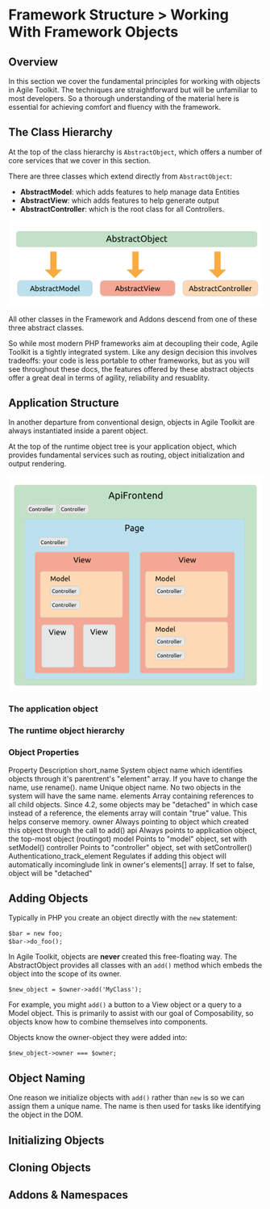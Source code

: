 # Framework Structure > Working With Framework Objects

## Overview

In this section we cover the fundamental principles for working with objects in Agile Toolkit. The techniques are straightforward but will be unfamiliar to most developers. So a thorough understanding of the material here is essential for achieving comfort and fluency with the framework.

## The Class Hierarchy

At the top of the class hierarchy is `AbstractObject`, which offers a number of core services that we cover in this section.

There are three classes which extend directly from `AbstractObject`:

* **AbstractModel**: which adds features to help manage data Entities
* **AbstractView**: which adds features to help generate output
* **AbstractController**: which is the root class for all Controllers. 

![ATK Object Structure](dia-abstract-object.png)

All other classes in the Framework and Addons descend from one of these three abstract classes.

So while most modern PHP frameworks aim at decoupling their code, Agile Toolkit is a tightly integrated system. Like any design decision this involves tradeoffs: your code is less portable to other frameworks, but as you will see throughout these docs, the features offered by these abstract objects offer a great deal in terms of agility, reliability and resuablity.

## Application Structure

In another departure from conventional design, objects in Agile Toolkit are always instantiated inside a parent object.

At the top of the runtime object tree is your application object, which provides fundamental services such as routing, object initialization and output rendering.

![ATK Application Structure](dia-application.png)

### The application object

### The runtime object hierarchy

### Object Properties

Property Description
    short_name System object name which identifies objects through it's parentrent's "element" array. If you have to change the name, use rename().
    name Unique object name. No two objects in the system will have the same name.
        elements Array containing references to all child objects. Since 4.2,   some objects may be "detached" in which case instead of a reference, the elements array will contain "true" value. This helps conserve memory.
        owner Always pointing to object which created this object through   the call to add()
    api Always points to application object, the top-most object (routingot)
    model Points to "model" object, set with setModel()
        controller Points to "controller" object, set with setController()
        Authenticationo_track_element Regulates if adding this object will automatically incominglude link in owner's elements[] array. If set to false, object will be "detached"

## Adding Objects

Typically in PHP you create an object directly with the `new` statement:

    $bar = new foo;
    $bar->do_foo();

In Agile Toolkit, objects are **never** created this free-floating way. The AbstractObject provides all classes with an `add()` method which embeds the object into the scope of its owner. 

    $new_object = $owner->add('MyClass');

For example, you might `add()` a button to a View object or a query to a Model object. This is primarily to assist with our goal of Composability, so objects know how to combine themselves into components.

Objects know the owner-object they were added into:

    $new_object->owner === $owner;

## Object Naming

One reason we initialize objects with `add()` rather than `new` is so we can assign them a unique name. The name is then used for tasks like identifying the object in the DOM.



## Initializing Objects
## Cloning Objects
## Addons & Namespaces
